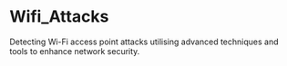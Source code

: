 # Wifi_Attacks
Detecting Wi-Fi access point attacks utilising advanced techniques and tools to enhance network security. 
